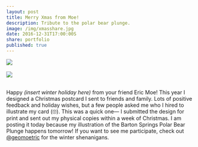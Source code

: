 ```yaml
---
layout: post
title: Merry Xmas from Moe!
description: Tribute to the polar bear plunge.
image: /img/xmasshare.jpg
date: 2016-12-31T17:00:00S
share: portfolio 
published: true
---
```


<img class="col three lazyload" src="{{ site.imgurl }}/img/xmas.jpg" data-action="zoom">
<div class="col three caption">
&nbsp;
</div>

<img class="col three lazyload" src="{{ site.imgurl }}/img/2016xmas.jpg" data-action="zoom">
<div class="col three caption">
&nbsp;
</div>


Happy *(insert winter holiday here)* from your friend Eric Moe! This year I designed a Christmas postcard I sent to friends and family. Lots of positive feedback and holiday wishes, but a few people asked me who I hired to illustrate my card (🙄). This was a quick one— I submitted the design for print and sent out my physical copies within a week of Christmas. I am posting it today because my illustration of the Barton Springs Polar Bear Plunge happens tomorrow! If you want to see me participate, check out [@geomoetric](/geomoetric/) for the winter shenanigans. 

